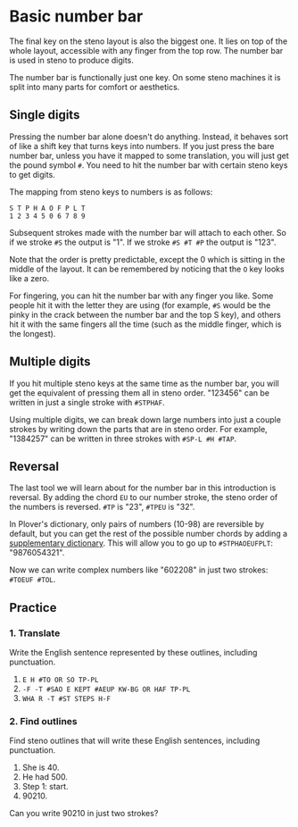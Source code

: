 # Basic number bar

The final key on the steno layout is also the biggest one. It lies on top of the whole layout, accessible with any finger from the top row. The number bar is used in steno to produce digits.

The number bar is functionally just one key. On some steno machines it is split into many parts for comfort or aesthetics.

<Steno-Display labels="all" stroke="#" />

## Single digits

Pressing the number bar alone doesn't do anything. Instead, it behaves sort of like a shift key that turns keys into numbers. If you just press the bare number bar, unless you have it mapped to some translation, you will just get the pound symbol `#`. You need to hit the number bar with certain steno keys to get digits.

The mapping from steno keys to numbers is as follows:

```
S T P H A O F P L T
1 2 3 4 5 0 6 7 8 9
```

Subsequent strokes made with the number bar will attach to each other. So if we stroke `#S` the output is "1". If we stroke `#S #T #P` the output is "123".

Note that the order is pretty predictable, except the 0 which is sitting in the middle of the layout. It can be remembered by noticing that the `O` key looks like a zero.

For fingering, you can hit the number bar with any finger you like. Some people hit it with the letter they are using \(for example, `#S` would be the pinky in the crack between the number bar and the top S key\), and others hit it with the same fingers all the time \(such as the middle finger, which is the longest\).

## Multiple digits

If you hit multiple steno keys at the same time as the number bar, you will get the equivalent of pressing them all in steno order. "123456" can be written in just a single stroke with `#STPHAF`.

Using multiple digits, we can break down large numbers into just a couple strokes by writing down the parts that are in steno order. For example, "1384257" can be written in three strokes with `#SP-L #H #TAP`.

## Reversal

The last tool we will learn about for the number bar in this introduction is reversal. By adding the chord `EU` to our number stroke, the steno order of the numbers is reversed. `#TP` is "23", `#TPEU` is "32".

In Plover's dictionary, only pairs of numbers \(10-98\) are reversible by default, but you can get the rest of the possible number chords by adding a [supplementary dictionary](https://raw.githubusercontent.com/morinted/plover-inversion/master/inverted.json). This will allow you to go up to `#STPHAOEUFPLT`: "9876054321".

Now we can write complex numbers like "602208" in just two strokes: `#TOEUF #TOL`.

## Practice

### 1. Translate

Write the English sentence represented by these outlines, including punctuation.

1. `E H #TO OR SO TP-PL`
2. `-F -T #SAO E KEPT #AEUP KW-BG OR HAF TP-PL`
3. `WHA R -T #ST STEPS H-F`

### 2. Find outlines

Find steno outlines that will write these English sentences, including punctuation.

1. She is 40.
2. He had 500.
3. Step 1: start.
4. 90210\.

Can you write 90210 in just two strokes?
